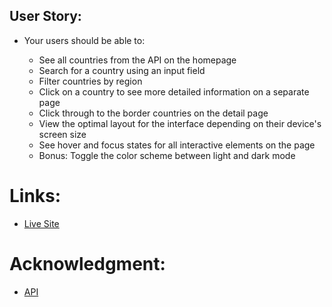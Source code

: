 ## User Story:
  - Your users should be able to:

    - See all countries from the API on the homepage
    - Search for a country using an input field
    - Filter countries by region
    - Click on a country to see more detailed information on a separate page
    - Click through to the border countries on the detail page
    - View the optimal layout for the interface depending on their device's screen size
    - See hover and focus states for all interactive elements on the page
    - Bonus: Toggle the color scheme between light and dark mode

# Links:
  - [Live Site](https://ifasrestcountries.netlify.app/)


# Acknowledgment:
  - [API](https://restcountries.com)
